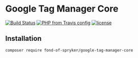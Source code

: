 # Google Tag Manager Core
[![Build Status](https://travis-ci.org/fond-of/spryker-google-tag-manager-core.svg?branch=master)](https://travis-ci.org/fond-of/spryker-google-tag-manager-core)
[![PHP from Travis config](https://img.shields.io/travis/php-v/symfony/symfony.svg)](https://php.net/)
[![license](https://img.shields.io/github/license/mashape/apistatus.svg)](https://packagist.org/packages/fond-of-spryker/google-tag-manager-core)

## Installation

```
composer require fond-of-spryker/google-tag-manager-core
```
